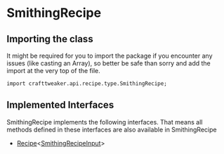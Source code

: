 # SmithingRecipe

## Importing the class

It might be required for you to import the package if you encounter any issues (like casting an Array), so better be safe than sorry and add the import at the very top of the file.
```zenscript
import crafttweaker.api.recipe.type.SmithingRecipe;
```


## Implemented Interfaces
SmithingRecipe implements the following interfaces. That means all methods defined in these interfaces are also available in SmithingRecipe

- [Recipe](/vanilla/api/recipe/type/Recipe)&lt;[SmithingRecipeInput](/vanilla/api/recipe/input/type/SmithingRecipeInput)&gt;

